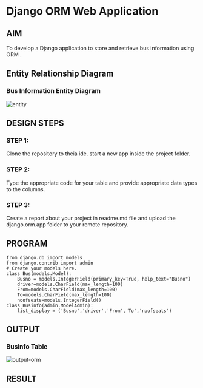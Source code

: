 # Django ORM Web Application

## AIM
To develop a Django application to store and retrieve bus information using ORM .

## Entity Relationship Diagram

### Bus Information Entity Diagram

![entity](https://user-images.githubusercontent.com/118704873/209542725-056b9182-2b99-4c51-a1d8-87d9d7c48cbd.png)




## DESIGN STEPS

### STEP 1:
Clone the repository to theia ide. start a new app inside the project folder.

### STEP 2:
Type the appropriate code for your table and provide appropriate data types to the columns.
### STEP 3:
Create a report about your project in readme.md file and upload the django.orm.app folder to your remote repository.

## PROGRAM
```
from django.db import models
from django.contrib import admin
# Create your models here.
class Bus(models.Model):
    Busno = models.IntegerField(primary_key=True, help_text="Busno")
    driver=models.CharField(max_length=100)
    From=models.CharField(max_length=100)
    To=models.CharField(max_length=100)
    noofseats=models.IntegerField()
class Businfo(admin.ModelAdmin):
    list_display = ('Busno','driver','From','To','noofseats')    

```
## OUTPUT

### Businfo Table
![output-orm](https://user-images.githubusercontent.com/118704873/209543889-9c49ef16-157b-4c50-ae0c-74da97039e0a.png)




## RESULT
